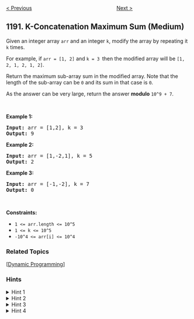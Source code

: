 <!--|This file generated by command(leetcode description); DO NOT EDIT.    |-->
<!--+----------------------------------------------------------------------+-->
<!--|@author    openset <openset.wang@gmail.com>                           |-->
<!--|@link      https://github.com/openset                                 |-->
<!--|@home      https://github.com/openset/leetcode                        |-->
<!--+----------------------------------------------------------------------+-->

[< Previous](https://github.com/openset/leetcode/tree/master/problems/reverse-substrings-between-each-pair-of-parentheses "Reverse Substrings Between Each Pair of Parentheses")
　　　　　　　　　　　　　　　　
[Next >](https://github.com/openset/leetcode/tree/master/problems/critical-connections-in-a-network "Critical Connections in a Network")

## 1191. K-Concatenation Maximum Sum (Medium)

<p>Given an integer array <code>arr</code>&nbsp;and an integer <code>k</code>, modify the array by repeating it <code>k</code> times.</p>

<p>For example, if <code>arr&nbsp;= [1, 2]</code> and <code>k = 3 </code>then the modified array will be <code>[1, 2, 1, 2, 1, 2]</code>.</p>

<p>Return the maximum sub-array sum in the modified array. Note that the length of the sub-array can be <code>0</code>&nbsp;and its sum in that case is <code>0</code>.</p>

<p>As the answer can be very large, return the answer&nbsp;<strong>modulo</strong>&nbsp;<code>10^9 + 7</code>.</p>

<p>&nbsp;</p>
<p><strong>Example 1:</strong></p>

<pre>
<strong>Input:</strong> arr = [1,2], k = 3
<strong>Output:</strong> 9
</pre>

<p><strong>Example 2:</strong></p>

<pre>
<strong>Input:</strong> arr = [1,-2,1], k = 5
<strong>Output:</strong> 2
</pre>

<p><strong>Example 3:</strong></p>

<pre>
<strong>Input:</strong> arr = [-1,-2], k = 7
<strong>Output:</strong> 0
</pre>

<p>&nbsp;</p>
<p><strong>Constraints:</strong></p>

<ul>
	<li><code>1 &lt;= arr.length &lt;= 10^5</code></li>
	<li><code>1 &lt;= k &lt;= 10^5</code></li>
	<li><code>-10^4 &lt;= arr[i] &lt;= 10^4</code></li>
</ul>

### Related Topics
  [[Dynamic Programming](https://github.com/openset/leetcode/tree/master/tag/dynamic-programming/README.md)]

### Hints
<details>
<summary>Hint 1</summary>
How to solve the problem for k=1 ?
</details>

<details>
<summary>Hint 2</summary>
Use Kadane's algorithm for k=1.
</details>

<details>
<summary>Hint 3</summary>
What are the possible cases for the answer ?
</details>

<details>
<summary>Hint 4</summary>
The answer is the maximum between, the answer for k=1, the sum of the whole array multiplied by k, or the maximum suffix sum plus the maximum prefix sum plus (k-2) multiplied by the whole array sum for k > 1.
</details>
